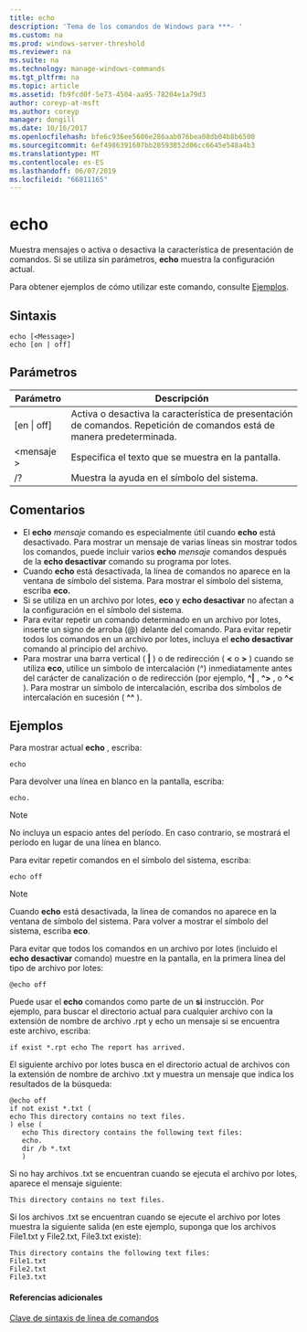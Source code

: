```yaml
---
title: echo
description: 'Tema de los comandos de Windows para ***- '
ms.custom: na
ms.prod: windows-server-threshold
ms.reviewer: na
ms.suite: na
ms.technology: manage-windows-commands
ms.tgt_pltfrm: na
ms.topic: article
ms.assetid: fb9fcd0f-5e73-4504-aa95-78204e1a79d3
author: coreyp-at-msft
ms.author: coreyp
manager: dongill
ms.date: 10/16/2017
ms.openlocfilehash: bfe6c936ee5606e286aab076bea08db04b8b6500
ms.sourcegitcommit: 6ef4986391607bb28593852d06cc6645e548a4b3
ms.translationtype: MT
ms.contentlocale: es-ES
ms.lasthandoff: 06/07/2019
ms.locfileid: "66811165"
---
```

# <a name="echo"></a>echo



Muestra mensajes o activa o desactiva la característica de presentación de comandos. Si se utiliza sin parámetros, **echo** muestra la configuración actual.

Para obtener ejemplos de cómo utilizar este comando, consulte [Ejemplos](#examples).

## <a name="syntax"></a>Sintaxis

```
echo [<Message>]
echo [on | off]
```

## <a name="parameters"></a>Parámetros

|Parámetro|Descripción|
|---------|-----------|
|[en \| off]|Activa o desactiva la característica de presentación de comandos. Repetición de comandos está de manera predeterminada.|
|\<mensaje >|Especifica el texto que se muestra en la pantalla.|
|/?|Muestra la ayuda en el símbolo del sistema.|

## <a name="remarks"></a>Comentarios

-   El **echo** *mensaje* comando es especialmente útil cuando **echo** está desactivado. Para mostrar un mensaje de varias líneas sin mostrar todos los comandos, puede incluir varios **echo** *mensaje* comandos después de la **echo desactivar** comando su programa por lotes.
-   Cuando **echo** está desactivada, la línea de comandos no aparece en la ventana de símbolo del sistema. Para mostrar el símbolo del sistema, escriba **eco.**
-   Si se utiliza en un archivo por lotes, **eco** y **echo desactivar** no afectan a la configuración en el símbolo del sistema.
-   Para evitar repetir un comando determinado en un archivo por lotes, inserte un signo de arroba (@) delante del comando. Para evitar repetir todos los comandos en un archivo por lotes, incluya el **echo desactivar** comando al principio del archivo.
-   Para mostrar una barra vertical ( **|** ) o de redirección ( **<** o **>** ) cuando se utiliza **eco**, utilice un símbolo de intercalación (^) inmediatamente antes del carácter de canalización o de redirección (por ejemplo, **^|** , **^>** , o **^<** ). Para mostrar un símbolo de intercalación, escriba dos símbolos de intercalación en sucesión ( **^^** ).

## <a name="examples"></a>Ejemplos

Para mostrar actual **echo** , escriba:

```
echo
```

Para devolver una línea en blanco en la pantalla, escriba:

```
echo.
```

> [!NOTE]
> No incluya un espacio antes del período. En caso contrario, se mostrará el período en lugar de una línea en blanco.

Para evitar repetir comandos en el símbolo del sistema, escriba:

```
echo off 
```

> [!NOTE]
> Cuando **echo** está desactivada, la línea de comandos no aparece en la ventana de símbolo del sistema. Para volver a mostrar el símbolo del sistema, escriba **eco**.

Para evitar que todos los comandos en un archivo por lotes (incluido el **echo desactivar** comando) muestre en la pantalla, en la primera línea del tipo de archivo por lotes:

```
@echo off
```

Puede usar el **echo** comandos como parte de un **si** instrucción. Por ejemplo, para buscar el directorio actual para cualquier archivo con la extensión de nombre de archivo .rpt y echo un mensaje si se encuentra este archivo, escriba:

```
if exist *.rpt echo The report has arrived.
```

El siguiente archivo por lotes busca en el directorio actual de archivos con la extensión de nombre de archivo .txt y muestra un mensaje que indica los resultados de la búsqueda:

```
@echo off
if not exist *.txt (
echo This directory contains no text files.
) else (
   echo This directory contains the following text files:
   echo.
   dir /b *.txt
   )
```

Si no hay archivos .txt se encuentran cuando se ejecuta el archivo por lotes, aparece el mensaje siguiente:

```
This directory contains no text files.
```

Si los archivos .txt se encuentran cuando se ejecute el archivo por lotes muestra la siguiente salida (en este ejemplo, suponga que los archivos File1.txt y File2.txt, File3.txt existe):

```
This directory contains the following text files:
File1.txt
File2.txt
File3.txt
```

#### <a name="additional-references"></a>Referencias adicionales

[Clave de sintaxis de línea de comandos](command-line-syntax-key.md)
